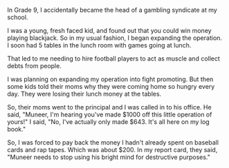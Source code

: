 In Grade 9, I accidentally became the head of a gambling syndicate at my school. 

I was a young, fresh faced kid, and found out that you could win money playing blackjack. So in my usual fashion, I began expanding the operation. I soon had 5 tables in the lunch room with games going at lunch. 

That led to me needing to hire football players to act as muscle and collect debts from people.

I was planning on expanding my operation into fight promoting. But then some kids told their moms why they were coming home so hungry every day. They were losing their lunch money at the tables.

So, their moms went to the principal and I was called in to his office.  He said, "Muneer, I'm hearing you've made $1000 off this little operation of yours!" I said, "No, I've actually only made $643. It's all here on my log book."

So, I was forced to pay back the money I hadn't already spent on baseball cards and rap tapes. Which was about $200. In my report card, they said, "Muneer needs to stop using his bright mind for destructive purposes."